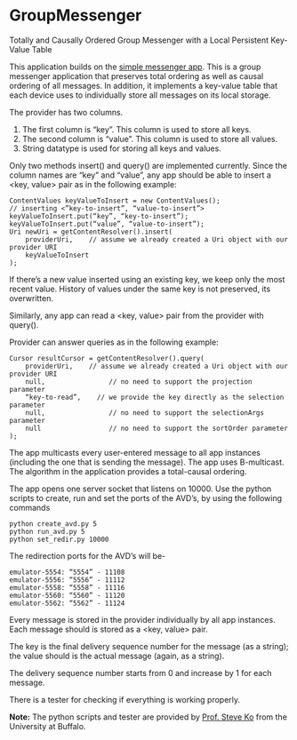 GroupMessenger
==============

Totally and Causally Ordered Group Messenger with a Local Persistent Key-Value Table

This application builds on the [simple messenger app](https://github.com/viveksinghUB/Distributed-Systems-Project/tree/master/Simple%20messenger).
This is a group messenger application that preserves total ordering as well as causal ordering of all messages.
In addition, it implements a key-value table that each device uses to individually store all messages on its
local storage.

The provider has two columns.
    
1.	The first column is “key”. This column is used to store all keys.
2.	The second column is “value”. This column is used to store all values.
3.	String datatype is used for storing all keys and values.

Only two methods insert() and query() are implemented currently.
Since the column names are “key” and “value”, any app should be able to 
insert a <key, value> pair as in the following example:

    ContentValues keyValueToInsert = new ContentValues();
    // inserting <”key-to-insert”, “value-to-insert”>
    keyValueToInsert.put(“key”, “key-to-insert”);
    keyValueToInsert.put(“value”, “value-to-insert”);
    Uri newUri = getContentResolver().insert(
        providerUri,    // assume we already created a Uri object with our provider URI
        keyValueToInsert
    );

If there’s a new value inserted using an existing key, we keep only the most recent value.
History of values under the same key is not preserved, its overwritten.

Similarly, any app can read a <key, value> pair from the provider with query().

Provider can answer queries as in the following example:

    Cursor resultCursor = getContentResolver().query(
        providerUri,    // assume we already created a Uri object with our provider URI
        null,                // no need to support the projection parameter
        “key-to-read”,    // we provide the key directly as the selection parameter
        null,                // no need to support the selectionArgs parameter
        null                 // no need to support the sortOrder parameter
    );

The app multicasts every user-entered message to all app instances (including the one that is sending the message). 
The app uses B-multicast.
The algorithm in the application provides a total-causal ordering.

The app opens one server socket that listens on 10000.
Use the python scripts to create, run and set the ports of the AVD’s, by using the following commands 

    python create_avd.py 5
    python run_avd.py 5
    python set_redir.py 10000

The redirection ports for the AVD’s will be-

    emulator-5554: “5554” - 11108
    emulator-5556: “5556” - 11112
    emulator-5558: “5558” - 11116
    emulator-5560: “5560” - 11120
    emulator-5562: “5562” - 11124

Every message is stored in the provider individually by all app instances.
Each message should is stored as a <key, value> pair.

The key is the final delivery sequence number for the message (as a string);
the value should is the actual message (again, as a string).

The delivery sequence number starts from 0 and increase by 1 for each message.
 
There is a tester for checking if everything is working properly.


**Note:** The python scripts and tester are provided by [Prof. Steve Ko](http://www.cse.buffalo.edu/people/?u=stevko) from the University at Buffalo.